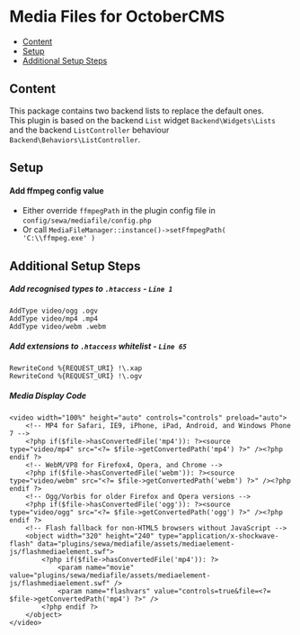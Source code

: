 # Media Files for OctoberCMS
- [Content](#content)
- [Setup](#setup)
- [Additional Setup Steps](#additional-setup-steps)

## Content
This package contains two backend lists to replace the default ones.  
This plugin is based on the backend `List` widget `Backend\Widgets\Lists`  
and the backend `ListController` behaviour `Backend\Behaviors\ListController`.

## Setup

#### Add ffmpeg config value
- Either override `ffmpegPath` in the plugin config file in `config/sewa/mediafile/config.php`
- Or call `MediaFileManager::instance()->setFfmpegPath( 'C:\\ffmpeg.exe' )`

## Additional Setup Steps

##### Add recognised types to `.htaccess` - `Line 1`
```
AddType video/ogg .ogv
AddType video/mp4 .mp4
AddType video/webm .webm
```

##### Add extensions to `.htaccess` whitelist - `Line 65`
```
RewriteCond %{REQUEST_URI} !\.xap
RewriteCond %{REQUEST_URI} !\.ogv
```

##### Media Display Code
```
<video width="100%" height="auto" controls="controls" preload="auto">
    <!-- MP4 for Safari, IE9, iPhone, iPad, Android, and Windows Phone 7 -->
    <?php if($file->hasConvertedFile('mp4')): ?><source type="video/mp4" src="<?= $file->getConvertedPath('mp4') ?>" /><?php endif ?>
    <!-- WebM/VP8 for Firefox4, Opera, and Chrome -->
    <?php if($file->hasConvertedFile('webm')): ?><source type="video/webm" src="<?= $file->getConvertedPath('webm') ?>" /><?php endif ?>
    <!-- Ogg/Vorbis for older Firefox and Opera versions -->
    <?php if($file->hasConvertedFile('ogg')): ?><source type="video/ogg" src="<?= $file->getConvertedPath('ogg') ?>" /><?php endif ?>
    <!-- Flash fallback for non-HTML5 browsers without JavaScript -->
    <object width="320" height="240" type="application/x-shockwave-flash" data="plugins/sewa/mediafile/assets/mediaelement-js/flashmediaelement.swf">
        <?php if($file->hasConvertedFile('mp4')): ?>
            <param name="movie" value="plugins/sewa/mediafile/assets/mediaelement-js/flashmediaelement.swf" />
            <param name="flashvars" value="controls=true&file=<?= $file->getConvertedPath('mp4') ?>" />
        <?php endif ?>
    </object>
</video>
```